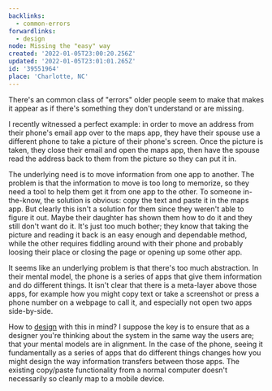 ```yaml
---
backlinks:
  - common-errors
forwardlinks:
  - design
node: Missing the "easy" way
created: '2022-01-05T23:00:20.256Z'
updated: '2022-01-05T23:01:01.265Z'
id: '39551964'
place: 'Charlotte, NC'
---
```

There's an common class of "errors" older people seem to make that makes it appear as if there's something they don't understand or are missing. 

I recently witnessed a perfect example: in order to move an address from their phone's email app over to the maps app, they have their spouse use a different phone to take a picture of their phone's screen. Once the picture is taken, they close their email and open the maps app, then have the spouse read the address back to them from the picture so they can put it in. 

The underlying need is to move information from one app to another. The problem is that the information to move is too long to memorize, so they need a tool to help them get it from one app to the other. To someone in-the-know, the solution is obvious: copy the text and paste it in the maps app. But clearly this isn't a solution for them since they weren't able to figure it out. Maybe their daughter has shown them how to do it and they still don't want do it. It's just too much bother; they know that taking the picture and reading it back is an easy enough and dependable method, while the other requires fiddling around with their phone and probably loosing their place or closing the page or opening up some other app. 

It seems like an underlying problem is that there's too much abstraction. In their mental model, the phone is a series of apps that give them information and do different things. It isn't clear that there is a meta-layer above those apps, for example how you might copy text or take a screenshot or press a phone number on a webpage to call it, and especially not open two apps side-by-side. 

How to [design](design.md) with this in mind? I suppose the key is to ensure that as a designer you're thinking about the system in the same way the users are; that your mental models are in alignment. In the case of the phone, seeing it fundamentally as a series of apps that do different things changes how you might design the way information transfers between those apps. The existing copy/paste functionality from a normal computer doesn't necessarily so cleanly map to a mobile device. 





 


